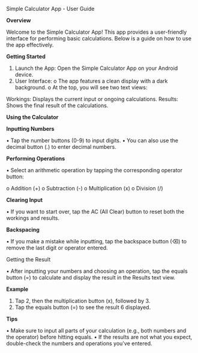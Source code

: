 Simple Calculator App - User Guide

**Overview**

Welcome to the Simple Calculator App! 
This app provides a user-friendly interface for performing basic calculations. 
Below is a guide on how to use the app effectively.

**Getting Started**

1.	Launch the App: Open the Simple Calculator App on your Android device.
2.	User Interface:
o	The app features a clean display with a dark background.
o	At the top, you will see two text views:

Workings: Displays the current input or ongoing calculations.
Results: Shows the final result of the calculations.

**Using the Calculator**

**Inputting Numbers**

•	Tap the number buttons (0-9) to input digits.
•	You can also use the decimal button (.) to enter decimal numbers.

**Performing Operations**

•	Select an arithmetic operation by tapping the corresponding operator button:

o	Addition (+)
o	Subtraction (-)
o	Multiplication (x)
o	Division (/)

**Clearing Input**

•	If you want to start over, tap the AC (All Clear) button to reset both the workings and results.

**Backspacing**

•	If you make a mistake while inputting, tap the backspace button (⌫) to remove the last digit or operator entered.

Getting the Result

•	After inputting your numbers and choosing an operation, tap the equals button (=) to calculate and display the result in the Results text view.

**Example**

1.	Tap 2, then the multiplication button (x), followed by 3.
2.	Tap the equals button (=) to see the result 6 displayed.
   
**Tips**

•	Make sure to input all parts of your calculation (e.g., both numbers and the operator) before hitting equals.
•	If the results are not what you expect, double-check the numbers and operations you've entered.


